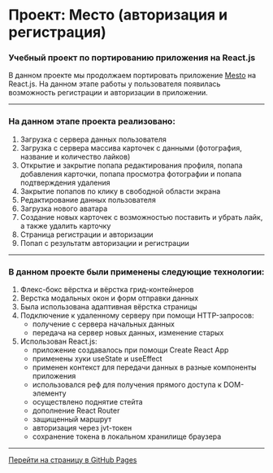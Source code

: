 # Проект: Место (авторизация и регистрация)

### Учебный проект по портированию приложения на React.js

В данном проекте мы продолжаем портировать приложение [Mesto](https://github.com/glen120/mesto) на React.js. 
На данном этапе работы у пользователя появилась возможность регистрации и авторизации в приложении.
___
### На данном этапе проекта реализовано:
1. Загрузка с сервера данных пользователя
2. Загрузка с сервера массива карточек с данными (фотография, название и количество лайков)
3. Открытие и закрытие попапа редактирования профиля, попапа добавления карточки, попапа просмотра фотографии и попапа подтверждения удаления
4. Закрытие попапов по клику в свободной области экрана
5. Редактирование данных пользователя
6. Загрузка нового аватара
7. Создание новых карточек с возможностью поставить и убрать лайк, а также удалить карточку
8. Страница регистрации и авторизации
9. Попап с результатм авторизации и регистрации
___
### В данном проекте были применены следующие технологии:
1. Флекс-бокс вёрстка и вёрстка грид-контейнеров
2. Верстка модальных окон и форм отправки данных
3. Была использована адаптивная вёрстка страницы
4. Подключение к удаленному серверу при помощи HTTP-запросов:
    * получение с сервера начальных данных
    * передача на сервер новых данных, изменение старых
5. Использован React.js:
    * приложение создавалось при помощи Create React App
    * применены хуки useState и useEffect
    * применен контекст для передачи данных в разные компоненты приложения
    * использовался реф для получения прямого доступа к DOM-элементу
    * осуществлено поднятие стейта
    * дополнение React Router
    * защищенный маршрут
    * авторизация через jvt-токен
    * сохранение токена в локальном хранилище браузера
___
[Перейти на страницу в GitHub Pages](https://glen120.github.io/react-mesto-auth/)
